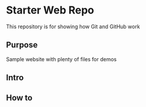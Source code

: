 # Starter Web Repo

This repository is for showing how Git and GitHub work

## Purpose

Sample website with plenty of files for demos

## Intro

## How to
